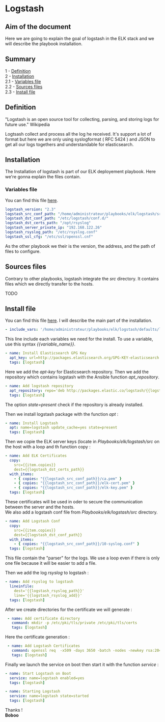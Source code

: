# Logstash

## Aim of the document

Here we are going to explain the goal of logstash in the ELK stack and we will describe the playbook installation.

## Summary
1   - [Definition](#definition)   
2   - [Installation](#installation)  
2.1 - [Variables file](#variables-file)  
2.2 - [Sources files](#sources-files)  
2.3 - [Install file](#install-file)
## Definition

"Logstash is an open source tool for collecting, parsing, and storing logs for future use." Wikipedia

Logtsash collect and process all the log he received. It's support a lot of format but here we are only using syslogformat ( RFC 5424 ) and JSON to get all our logs togethers and understandable for elasticsearch.

## Installation

The Installation of logstash is part of our ELK deployement playbook. Here we're gonna explain the files contain.
### Variables file

You can find this file [here](../Playbooks/elk/logstash/defaults/logstash_options.yml).

```yml
logstash_version: "2.3"
logstash_src_conf_path: "/home/administrateur/playbooks/elk/logstash/src/"
logstash_dst_conf_path: "/etc/logstash/conf.d/"
logstash_dst_certs_path: "/opt/rsyslog"
logstash_server_private_ip: "192.168.122.26"
logstash_rsyslog_path: "/etc/rsyslog.conf"
logstash_ssl_cfg: "/etc/ssl/openssl.cnf"
```

As the other playbook we their is the version, the address, and the path of files to configure.

## Sources files

Contrary to other playbooks, logstash integrate the *src* directory. It contains files which we directly transfer to the hosts.

TODO

## Install file

You can find this file [here](../Playbooks/elk/logstash/tasks/install_logstash.yml). I will describe the main part of the installation.

```yml
- include_vars: '/home/administrateur/playbooks/elk/logstash/defaults/llogstash_options.yml'
```

This line include each variables we need for the install. To use a variable, use this syntax *{{variable_name}}*.  

```yml
- name: Install Elasticsearch GPG Key
  apt_key: url=http://packages.elasticsearch.org/GPG-KEY-elasticsearch state=present
  tags: [logstash]
```
Here we add the *apt-key* for Elasticsearch repository. Then we add the repository which contains logstash with the Ansible function *apt_repository*.
```yml
- name: Add logstash repository
  apt_repository: repo='deb http://packages.elastic.co/logstash/{{logstash_version}}/debian stable main' state=present
  tags: [logstash]
  ```
The option *state=present* check if the repository is already installed.

Then we install logstash package with the function *apt* :
```yml
- name: Install Logstash
  apt: name=logstash update_cache=yes state=present
  tags: [logstash]
```
Then we copie the ELK server keys (locate in *Playbooks/elk/logstash/src* on the host with a loop and th function copy :
```yml
- name: Add ELK Certificates
  copy:
    src={{item.copies}}
    dest={{logstash_dst_certs_path}}
  with_items:
    - { copies: "{{logstash_src_conf_path}}/ca.pem" }
    - { copies: "{{logstash_src_conf_path}}/elk-cert.pem" }
    - { copies: "{{logstash_src_conf_path}}/elk-key.pem" }
  tags: [logstash]
  ```
These certificates will be used in oder to secure the communication between the server and the hosts.  
We also add a logstash conf file from *Playbooks/elk/logstash/src* directory.

```yml
- name: Add Logstash Conf
  copy:
    src={{item.copies}}
    dest={{logstash_dst_conf_path}}
  with_items:
    - { copies: "{{logstash_src_conf_path}}/10-syslog.conf" }
  tags: [logstash]
```
This file contain the "parser" for the logs. We use a loop even if there is only one file because it will be easier to add a file.

Then we add the log *rsyslog* to logstash :
```yml
- name: Add rsyslog to logstash
  lineinfile:
    dest='{{logstash_rsyslog_path}}'
    line='{{logstash_rsyslog_add}}'
  tags: [logstash]
```

After we create directories for the certificate we will generate :
```yml
 - name: Add certificate directory
   command: mkdir -p /etc/pki/tls/private /etc/pki/tls/certs
   tags: [logstash]
```
Here the certificate generation :
```yml
 - name: Add Logstash Certificates
   command: openssl req  -x509 -days 3650 -batch -nodes -newkey rsa:2048 -keyout /etc/pki/tls/private/logstash-forwarder.key -out /etc/pki/tls/certs/logstash-forwarder.crt
   tags: [logstash]
```

Finally we launch the service on boot then start it with the function *service* :
```yml
- name: Start Logstash on Boot
  service: name=logstash enabled=yes
  tags: [logstash]

- name: Starting Logstash
  service: name=logstash state=started
  tags: [logstash]
```  

Thanks !  
**Boboo**

